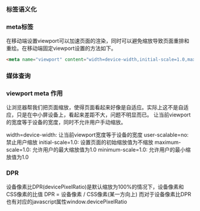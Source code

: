 ### 标签语义化

### meta标签
在移动端设置viewport可以加速页面的渲染，同时可以避免缩放导致页面重排和重绘。在移动端固定viewport设置的方法如下。
```html
<meta name="viewport" content="width=device-width,initial-scale=1.0,maximum-scale=1.0,user-scalable=no">
```



### 媒体查询


### viewport meta 作用
让浏览器帮我们把页面缩放，使得页面看起来好像是自适应。实际上这不是自适应，只是在中小屏设备上，看起来差距不大，问题不明显而已。
让当前viewport的宽度等于设备的宽度，同时不允许用户手动缩放。

width=device-width: 让当前viewport宽度等于设备的宽度
user-scalable=no: 禁止用户缩放
initial-scale=1.0: 设置页面的初始缩放值为不缩放
maximum-scale=1.0: 允许用户的最大缩放值为1.0
minimum-scale=1.0: 允许用户的最小缩放值为1.0



### DPR
设备像素比DPR(devicePixelRatio)是默认缩放为100%的情况下，设备像素和CSS像素的比值
DPR = 设备像素 / CSS像素(某一方向上)
而对于设备像素比DPR也有对应的javascript属性window.devicePixelRatio